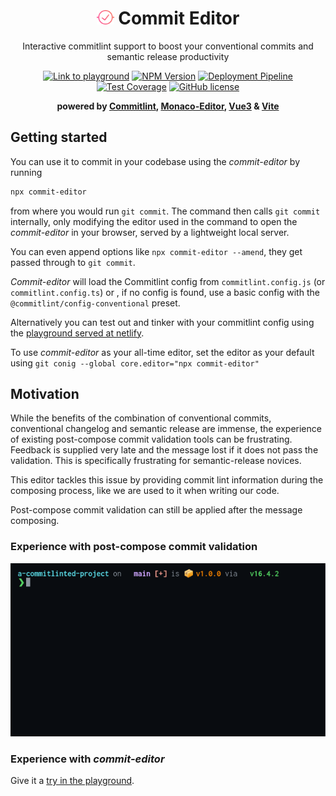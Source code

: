 <h1 align="center"><img width="28" src="https://raw.githubusercontent.com/wtho/commit-editor/main/commit-editor-app/public/logo.svg" alt="Commit Editor Logo" /> Commit Editor</h1>

<p align="center">Interactive commitlint support to boost your conventional commits and semantic release productivity</p>

<p align="center">
    <a href="https://commit-editor.netlify.app"><img src="https://img.shields.io/badge/netlfiy-playground-brightgreen" alt="Link to playground" /></a>
    <a href="https://www.npmjs.com/package/commit-editor"><img src="https://img.shields.io/npm/v/commit-editor/latest.svg?style=flat-square" alt="NPM Version" /></a>
    <a href="https://github.com/wtho/commit-editor/actions/workflows/deploy.yml"><img src="https://img.shields.io/github/workflow/status/wtho/commit-editor/build%20and%20deploy?style=flat-square" alt="Deployment Pipeline" /></a>
    <a href="https://coveralls.io/github/wtho/commit-editor?branch=main"><img src="https://img.shields.io/coveralls/github/wtho/commit-editor?style=flat-square" alt="Test Coverage" /></a>
    <a href="https://github.com/wtho/commit-editor/blob/main/LICENSE"><img src="https://img.shields.io/npm/l/commit-editor?style=flat-square" alt="GitHub license" /></a>
</p>

<p align="center">
    <b>powered by <a href="https://commitlint.js.org/">Commitlint</a>, <a href="https://microsoft.github.io/monaco-editor/">Monaco-Editor</a>, <a href="https://v3.vuejs.org/">Vue3</a> & <a href="https://vitejs.dev/">Vite</a></b>
</p>

## Getting started

You can use it to commit in your codebase using the _commit-editor_ by running

```bash
npx commit-editor
```

from where you would run `git commit`.
The command then calls `git commit` internally, only modifying the editor used in the command to open the _commit-editor_ in your browser, served by a lightweight local server.

You can even append options like `npx commit-editor --amend`, they get passed through to `git commit`.

_Commit-editor_ will load the Commitlint config from `commitlint.config.js` (or `commitlint.config.ts`) or , if no config is found, use a basic config with the `@commitlint/config-conventional` preset.

Alternatively you can test out and tinker with your commitlint config using the [playground served at netlify](https://commit-editor.netlify.app).

To use _commit-editor_ as your all-time editor, set the editor as your default using `git conig --global core.editor="npx commit-editor"`

## Motivation

While the benefits of the combination of conventional commits, conventional changelog and semantic release are immense, the experience of existing post-compose commit validation tools can be frustrating.
Feedback is supplied very late and the message lost if it does not pass the validation.
This is specifically frustrating for semantic-release novices.

This editor tackles this issue by providing commit lint information during the composing process, like we are used to it when writing our code.

Post-compose commit validation can still be applied after the message composing.

### Experience with post-compose commit validation
<p align="center">
  <img width="600" src="docs/assets/screenrecord-post-compose.gif">
</p>

### Experience with _commit-editor_
Give it a [try in the playground](https://commit-editor.netlify.app).

